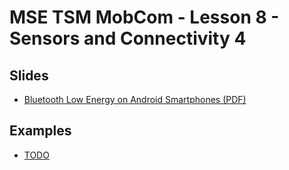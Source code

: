 # MSE TSM MobCom - Lesson 8 - Sensors and Connectivity 4
## Slides
* [Bluetooth Low Energy on Android Smartphones (PDF)](http://www.tamberg.org/mse/2020/hs/TSM_MobCom_BLEOnAndroidSmartphones.pdf)

## Examples
* [TODO](Android/HelloWorld)
